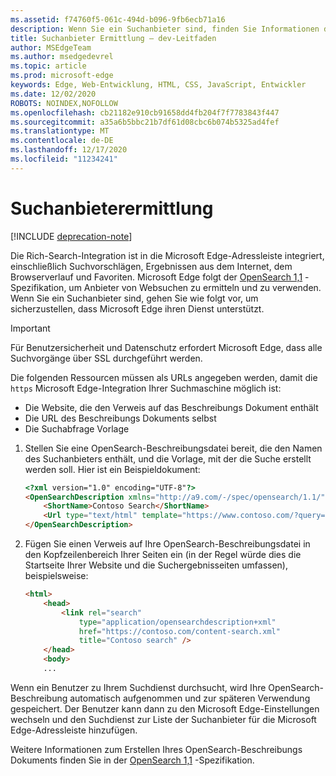 ```yaml
---
ms.assetid: f74760f5-061c-494d-b096-9fb6ecb71a16
description: Wenn Sie ein Suchanbieter sind, finden Sie Informationen dazu, wie Sie sicherstellen können, dass Microsoft Edge ihren Dienst unterstützt.
title: Suchanbieter Ermittlung – dev-Leitfaden
author: MSEdgeTeam
ms.author: msedgedevrel
ms.topic: article
ms.prod: microsoft-edge
keywords: Edge, Web-Entwicklung, HTML, CSS, JavaScript, Entwickler
ms.date: 12/02/2020
ROBOTS: NOINDEX,NOFOLLOW
ms.openlocfilehash: cb21182e910cb91658dd4fb204f7f7783843f447
ms.sourcegitcommit: a35a6b5bbc21b7df61d08cbc6b074b5325ad4fef
ms.translationtype: MT
ms.contentlocale: de-DE
ms.lasthandoff: 12/17/2020
ms.locfileid: "11234241"
---
```

# Suchanbieterermittlung  

[!INCLUDE [deprecation-note](../../includes/legacy-edge-note.md)]  

Die Rich-Search-Integration ist in die Microsoft Edge-Adressleiste integriert, einschließlich Suchvorschlägen, Ergebnissen aus dem Internet, dem Browserverlauf und Favoriten.  Microsoft Edge folgt der [OpenSearch 1,1](https://github.com/dewitt/opensearch/blob/master/opensearch-1-1-draft-6.md) -Spezifikation, um Anbieter von Websuchen zu ermitteln und zu verwenden.  Wenn Sie ein Suchanbieter sind, gehen Sie wie folgt vor, um sicherzustellen, dass Microsoft Edge ihren Dienst unterstützt.  

> [!IMPORTANT]
> Für Benutzersicherheit und Datenschutz erfordert Microsoft Edge, dass alle Suchvorgänge über SSL durchgeführt werden.  

Die folgenden Ressourcen müssen als URLs angegeben werden, damit die `https` Microsoft Edge-Integration Ihrer Suchmaschine möglich ist:  

*   Die Website, die den Verweis auf das Beschreibungs Dokument enthält  
*   Die URL des Beschreibungs Dokuments selbst  
*   Die Suchabfrage Vorlage  
    
1.  Stellen Sie eine OpenSearch-Beschreibungsdatei bereit, die den Namen des Suchanbieters enthält, und die Vorlage, mit der die Suche erstellt werden soll.  Hier ist ein Beispieldokument:  
    
    ```html
    <?xml version="1.0" encoding="UTF-8"?> 
    <OpenSearchDescription xmlns="http://a9.com/-/spec/opensearch/1.1/">
        <ShortName>Contoso Search</ShortName>
        <Url type="text/html" template="https://www.contoso.com/?query={searchTerms}"/> 
    </OpenSearchDescription>
    ```  
    
1.  Fügen Sie einen Verweis auf Ihre OpenSearch-Beschreibungsdatei in den Kopfzeilenbereich Ihrer Seiten ein (in der Regel würde dies die Startseite Ihrer Website und die Suchergebnisseiten umfassen), beispielsweise:  
    
    ```html
    <html>
        <head>
            <link rel="search" 
                type="application/opensearchdescription+xml"  
                href="https://contoso.com/content-search.xml" 
                title="Contoso search" /> 
        </head> 
        <body> 
        ...
    ```  
    
Wenn ein Benutzer zu Ihrem Suchdienst durchsucht, wird Ihre OpenSearch-Beschreibung automatisch aufgenommen und zur späteren Verwendung gespeichert.  Der Benutzer kann dann zu den Microsoft Edge-Einstellungen wechseln und den Suchdienst zur Liste der Suchanbieter für die Microsoft Edge-Adressleiste hinzufügen.  

Weitere Informationen zum Erstellen Ihres OpenSearch-Beschreibungs Dokuments finden Sie in der [OpenSearch 1,1](https://github.com/dewitt/opensearch/blob/master/opensearch-1-1-draft-6.md) -Spezifikation.  
